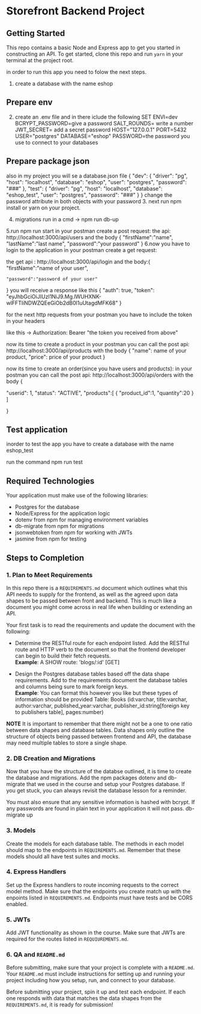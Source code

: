 # Storefront Backend Project

## Getting Started

This repo contains a basic Node and Express app to get you started in constructing an API. To get started, clone this repo and run `yarn` in your terminal at the project root.

in order to run this app you need to folow the next steps.

1. create a database with the name eshop

## Prepare env

2. create an .env file and in there iclude the following
   SET ENVI=dev
   BCRYPT_PASSWORD=give a password
   SALT_ROUNDS= write a number
   JWT_SECRET= add a secret password
   HOST="127.0.0.1"
   PORT=5432
   USER="postgres"
   DATABASE="eshop"
   PASSWORD=the password you use to connect to your databases

## Prepare package json

also in my project you will se a database.json file
{
"dev": {
"driver": "pg",
"host": "localhost",
"database": "eshop",
"user": "postgres",
"password": "###"
},
"test": {
"driver": "pg",
"host": "localhost",
"database": "eshop_test",
"user": "postgres",
"password": "###"
}
}
change the password attribute in both objects with your password 3. next run npm install or yarn on your project.

4. migrations run in a cmd -> npm run db-up

5.run npm run start
in your postman create a post request:
the api: http://localhost:3000/api/users
and the body {
"firstName":"name",
"lastName":"last name",
"password":"your password"
}
6.now you have to login to the application
in your postman create a get request:

the get api : http://localhost:3000/api/login
and the body:{
"firstName":"name of your user",

    "password":"password of your user"

}
you will receive a response like this
{
"auth": true,
"token": "eyJhbGciOiJIUzI1NiJ9.Mg.lWUHXNK-wlFFTIiNDWZQEeGiOb2dB0l1uUtagdMFK68"
}

for the next http requests from your postman you have to include the token in your headers

like this -> Authorization: Bearer "the token you received from above"

now its time to create a product
in your postman you can call the post api: http://localhost:3000/api/products
with the body
{
"name": name of your product,
"price": price of your product
}

now its time to create an order(since you have users and products):
in your postman you can call the post api: http://localhost:3000/api/orders
with the body
{

"userid": 1,
"status": "ACTIVE",
"products":[
{
"product_id":1,
"quantity":20
}
]

}

## Test application

inorder to test the app you have to create a database with the name eshop_test

run the command npm run test

## Required Technologies

Your application must make use of the following libraries:

- Postgres for the database
- Node/Express for the application logic
- dotenv from npm for managing environment variables
- db-migrate from npm for migrations
- jsonwebtoken from npm for working with JWTs
- jasmine from npm for testing

## Steps to Completion

### 1. Plan to Meet Requirements

In this repo there is a `REQUIREMENTS.md` document which outlines what this API needs to supply for the frontend, as well as the agreed upon data shapes to be passed between front and backend. This is much like a document you might come across in real life when building or extending an API.

Your first task is to read the requirements and update the document with the following:

- Determine the RESTful route for each endpoint listed. Add the RESTful route and HTTP verb to the document so that the frontend developer can begin to build their fetch requests.  
  **Example**: A SHOW route: 'blogs/:id' [GET]

- Design the Postgres database tables based off the data shape requirements. Add to the requirements document the database tables and columns being sure to mark foreign keys.  
  **Example**: You can format this however you like but these types of information should be provided
  Table: Books (id:varchar, title:varchar, author:varchar, published_year:varchar, publisher_id:string[foreign key to publishers table], pages:number)

**NOTE** It is important to remember that there might not be a one to one ratio between data shapes and database tables. Data shapes only outline the structure of objects being passed between frontend and API, the database may need multiple tables to store a single shape.

### 2. DB Creation and Migrations

Now that you have the structure of the databse outlined, it is time to create the database and migrations. Add the npm packages dotenv and db-migrate that we used in the course and setup your Postgres database. If you get stuck, you can always revisit the database lesson for a reminder.

You must also ensure that any sensitive information is hashed with bcrypt. If any passwords are found in plain text in your application it will not pass.
db-migrate up

### 3. Models

Create the models for each database table. The methods in each model should map to the endpoints in `REQUIREMENTS.md`. Remember that these models should all have test suites and mocks.

### 4. Express Handlers

Set up the Express handlers to route incoming requests to the correct model method. Make sure that the endpoints you create match up with the enpoints listed in `REQUIREMENTS.md`. Endpoints must have tests and be CORS enabled.

### 5. JWTs

Add JWT functionality as shown in the course. Make sure that JWTs are required for the routes listed in `REQUIUREMENTS.md`.

### 6. QA and `README.md`

Before submitting, make sure that your project is complete with a `README.md`. Your `README.md` must include instructions for setting up and running your project including how you setup, run, and connect to your database.

Before submitting your project, spin it up and test each endpoint. If each one responds with data that matches the data shapes from the `REQUIREMENTS.md`, it is ready for submission!
